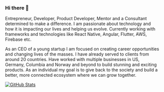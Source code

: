 ### Hi there 👋

<!--
**usamamoinakhter/usamamoinakhter** is a ✨ _special_ ✨ repository because its `README.md` (this file) appears on your GitHub profile.

Here are some ideas to get you started:

- 🔭 I’m currently working on ...
- 🌱 I’m currently learning ...
- 👯 I’m looking to collaborate on ...
- 🤔 I’m looking for help with ...
- 💬 Ask me about ...
- 📫 How to reach me: ...
- 😄 Pronouns: ...
- ⚡ Fun fact: ...
-->

Entrepreneur, Developer, Product Developer, Mentor and a Consultant determined to make a difference.
I am passionate about technology and how it is impacting our lives and helping us evolve. Currently working with frameworks and technologies like React Native, Angular, Flutter, AWS, Firebase etc.

As an CEO of a young startup I am focused on creating career opportunities and changing lives of the masses. I have already served to clients from around 20 countries. Have worked with multiple businesses in US, Germany, Columbia and Norway and beyond to build stunning and exciting products.
As an individual my goal is to give back to the society and build a better, more connected ecosystem where we can grow together. 

<a href="https://github.com/usamamoinakhter/usamamoinakhter">
  <img align="center" src="https://github-readme-stats.vercel.app/api?username=usamamoinakhter&show_icons=true&line_height=27&count_private=true&title_color=ffffff&text_color=c9cacc&icon_color=2bbc8a&bg_color=1d1f21" alt="GitHub Stats" />
</a>
